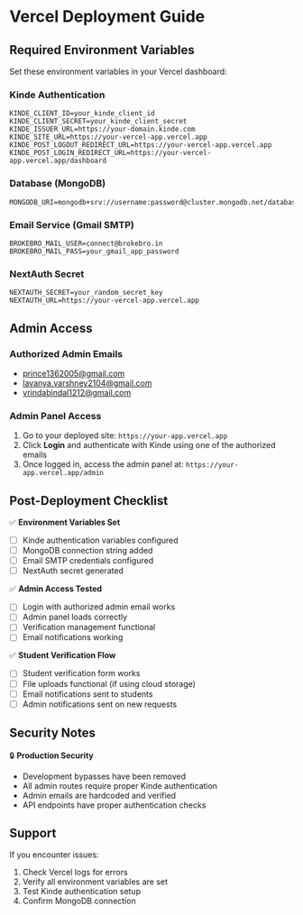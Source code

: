 # Vercel Deployment Guide

## Required Environment Variables

Set these environment variables in your Vercel dashboard:

### **Kinde Authentication**
```
KINDE_CLIENT_ID=your_kinde_client_id
KINDE_CLIENT_SECRET=your_kinde_client_secret
KINDE_ISSUER_URL=https://your-domain.kinde.com
KINDE_SITE_URL=https://your-vercel-app.vercel.app
KINDE_POST_LOGOUT_REDIRECT_URL=https://your-vercel-app.vercel.app
KINDE_POST_LOGIN_REDIRECT_URL=https://your-vercel-app.vercel.app/dashboard
```

### **Database (MongoDB)**
```
MONGODB_URI=mongodb+srv://username:password@cluster.mongodb.net/database
```

### **Email Service (Gmail SMTP)**
```
BROKEBRO_MAIL_USER=connect@brokebro.in
BROKEBRO_MAIL_PASS=your_gmail_app_password
```

### **NextAuth Secret**
```
NEXTAUTH_SECRET=your_random_secret_key
NEXTAUTH_URL=https://your-vercel-app.vercel.app
```

## Admin Access

### **Authorized Admin Emails**
- prince1362005@gmail.com
- lavanya.varshney2104@gmail.com
- vrindabindal1212@gmail.com

### **Admin Panel Access**
1. Go to your deployed site: `https://your-app.vercel.app`
2. Click **Login** and authenticate with Kinde using one of the authorized emails
3. Once logged in, access the admin panel at: `https://your-app.vercel.app/admin`

## Post-Deployment Checklist

✅ **Environment Variables Set**
- [ ] Kinde authentication variables configured
- [ ] MongoDB connection string added
- [ ] Email SMTP credentials configured
- [ ] NextAuth secret generated

✅ **Admin Access Tested**
- [ ] Login with authorized admin email works
- [ ] Admin panel loads correctly
- [ ] Verification management functional
- [ ] Email notifications working

✅ **Student Verification Flow**
- [ ] Student verification form works
- [ ] File uploads functional (if using cloud storage)
- [ ] Email notifications sent to students
- [ ] Admin notifications sent on new requests

## Security Notes

🔒 **Production Security**
- Development bypasses have been removed
- All admin routes require proper Kinde authentication
- Admin emails are hardcoded and verified
- API endpoints have proper authentication checks

## Support

If you encounter issues:
1. Check Vercel logs for errors
2. Verify all environment variables are set
3. Test Kinde authentication setup
4. Confirm MongoDB connection
